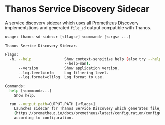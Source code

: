 # Thanos Service Discovery Sidecar

A service discovery sidecar which uses all Prometheus Discovery implementations and generated `file_sd` output compatible with Thanos.

```bash mdox-exec="thanos-sd-sidecar --help"
usage: thanos-sd-sidecar [<flags>] <command> [<args> ...]

Thanos Service Discovery Sidecar.

Flags:
  -h, --help               Show context-sensitive help (also try --help-long and
                           --help-man).
      --version            Show application version.
      --log.level=info     Log filtering level.
      --log.format=clilog  Log format to use.

Commands:
  help [<command>...]
    Show help.

  run --output.path=OUTPUT.PATH [<flags>]
    Launches sidecar for Thanos Service Discovery which generates file_sd output
    (https://prometheus.io/docs/prometheus/latest/configuration/configuration/#file_sd_config)
    according to configuration.


```
